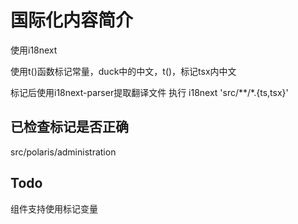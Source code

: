 # 国际化内容简介

使用i18next

使用t()函数标记常量，duck中的中文，t()，<Trans>标记tsx内中文

标记后使用i18next-parser提取翻译文件 
执行 i18next 'src/**/*.{ts,tsx}'

## 已检查标记是否正确

src/polaris/administration

## Todo

<Trans>组件支持使用<Slot>标记变量